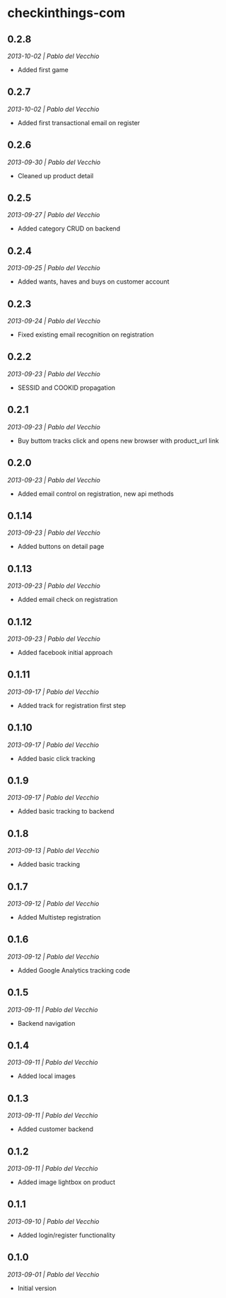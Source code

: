checkinthings-com
=================

## 0.2.8
*2013-10-02 | Pablo del Vecchio*

- Added first game


## 0.2.7
*2013-10-02 | Pablo del Vecchio*

- Added first transactional email on register


## 0.2.6
*2013-09-30 | Pablo del Vecchio*

- Cleaned up product detail


## 0.2.5
*2013-09-27 | Pablo del Vecchio*

- Added category CRUD on backend


## 0.2.4
*2013-09-25 | Pablo del Vecchio*

- Added wants, haves and buys on customer account


## 0.2.3
*2013-09-24 | Pablo del Vecchio*

- Fixed existing email recognition on registration


## 0.2.2
*2013-09-23 | Pablo del Vecchio*

- SESSID and COOKID propagation


## 0.2.1
*2013-09-23 | Pablo del Vecchio*

- Buy buttom tracks click and opens new browser with product_url link


## 0.2.0
*2013-09-23 | Pablo del Vecchio*

- Added email control on registration, new api methods


## 0.1.14
*2013-09-23 | Pablo del Vecchio*

- Added buttons on detail page


## 0.1.13
*2013-09-23 | Pablo del Vecchio*

- Added email check on registration


## 0.1.12
*2013-09-23 | Pablo del Vecchio*

- Added facebook initial approach


## 0.1.11
*2013-09-17 | Pablo del Vecchio*

- Added track for registration first step


## 0.1.10
*2013-09-17 | Pablo del Vecchio*

- Added basic click tracking


## 0.1.9
*2013-09-17 | Pablo del Vecchio*

- Added basic tracking to backend


## 0.1.8
*2013-09-13 | Pablo del Vecchio*

- Added basic tracking


## 0.1.7
*2013-09-12 | Pablo del Vecchio*

- Added Multistep registration


## 0.1.6
*2013-09-12 | Pablo del Vecchio*

- Added Google Analytics tracking code


## 0.1.5
*2013-09-11 | Pablo del Vecchio*

- Backend navigation


## 0.1.4
*2013-09-11 | Pablo del Vecchio*

- Added local images


## 0.1.3
*2013-09-11 | Pablo del Vecchio*

- Added customer backend


## 0.1.2
*2013-09-11 | Pablo del Vecchio*

- Added image lightbox on product


## 0.1.1
*2013-09-10 | Pablo del Vecchio*

- Added login/register functionality


## 0.1.0
*2013-09-01 | Pablo del Vecchio*

- Initial version

